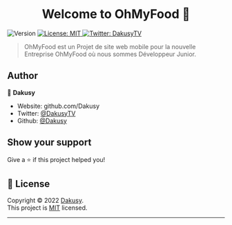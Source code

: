 <h1 align="center">Welcome to OhMyFood 👋</h1>
<p>
  <img alt="Version" src="https://img.shields.io/badge/version-0.1-blue.svg?cacheSeconds=2592000" />
  <a href="https://choosealicense.com/licenses/mit/" target="_blank">
    <img alt="License: MIT" src="https://img.shields.io/badge/License-MIT-yellow.svg" />
  </a>
  <a href="https://twitter.com/DakusyTV" target="_blank">
    <img alt="Twitter: DakusyTV" src="https://img.shields.io/twitter/follow/DakusyTV.svg?style=social" />
  </a>
</p>

> OhMyFood est un Projet de site web mobile pour la nouvelle Entreprise OhMyFood où nous sommes Développeur Junior.

## Author

👤 **Dakusy**

* Website: github.com/Dakusy
* Twitter: [@DakusyTV](https://twitter.com/DakusyTV)
* Github: [@Dakusy](https://github.com/Dakusy)

## Show your support

Give a ⭐️ if this project helped you!

## 📝 License

Copyright © 2022 [Dakusy](https://github.com/Dakusy).<br />
This project is [MIT](https://choosealicense.com/licenses/mit/) licensed.

***
